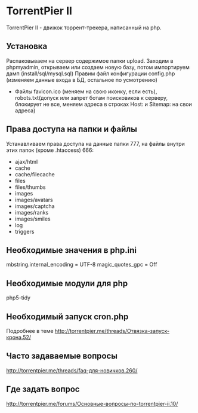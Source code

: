 TorrentPier II
======================

TorrentPier II - движок торрент-трекера, написанный на php.

## Установка

Распаковываем на сервер содержимое папки upload.
Заходим в phpmyadmin, открываем или создаем новую базу, потом импортируем дамп (install/sql/mysql.sql)
Правим файл конфигурации config.php (изменяем данные входа в БД, остальное по усмотрению)

* Файлы favicon.ico (меняем на свою иконку, если есть), robots.txt(допуск или запрет ботам поисковиков к серверу, блокирует не все, меняем адреса в строках Host: и Sitemap: на свои адреса)

## Права доступа на папки и файлы

Устанавливаем права доступа на данные папки 777, на файлы внутри этих папок (кроме .htaccess) 666:
- ajax/html
- cache
- cache/filecache
- files
- files/thumbs
- images
- images/avatars
- images/captcha
- images/ranks
- images/smiles
- log
- triggers

## Необходимые значения в php.ini

mbstring.internal_encoding = UTF-8
magic_quotes_gpc = Off

## Необходимые модули для php

php5-tidy

## Необходимый запуск cron.php

Подробнее в теме http://torrentpier.me/threads/Отвязка-запуск-крона.52/

## Часто задаваемые вопросы

http://torrentpier.me/threads/faq-для-новичков.260/

## Где задать вопрос

http://torrentpier.me/forums/Основные-вопросы-по-torrentpier-ii.10/